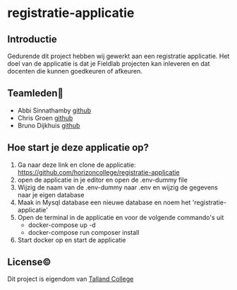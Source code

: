# registratie-applicatie

## Introductie
Gedurende dit project hebben wij gewerkt aan een registratie applicatie. Het doel van de applicatie is dat je Fieldlab projecten kan inleveren en dat docenten die kunnen goedkeuren of afkeuren. 

## Teamleden👥️
- Abbi Sinnathamby [github](https://github.com/Abbi159357)
- Chris Groen [github](https://github.com/166389)
- Bruno Dijkhuis [github](https://github.com/Bruntho2802)

## Hoe start je deze applicatie op?
 1. Ga naar deze link en clone de applicatie: https://github.com/horizoncollege/registratie-applicatie
 2. open de applicatie in je editor en open de .env-dummy file
 3. Wijzig de naam van de .env-dummy naar .env en wijzig de gegevens naar je eigen database
 4. Maak in Mysql database een nieuwe database en noem het 'registratie-applicatie'
 5. Open de terminal in de applicatie en voor de volgende commando's uit
    - docker-compose up -d
    - docker-compose run composer install  
 6. Start docker op en start de applicatie



## License©️

Dit project is eigendom van [Talland College](https://www.tallandcollege.nl/)


